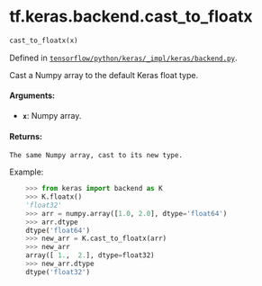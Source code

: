 <div itemscope itemtype="http://developers.google.com/ReferenceObject">
<meta itemprop="name" content="tf.keras.backend.cast_to_floatx" />
</div>

# tf.keras.backend.cast_to_floatx

``` python
cast_to_floatx(x)
```



Defined in [`tensorflow/python/keras/_impl/keras/backend.py`](https://www.tensorflow.org/code/tensorflow/python/keras/_impl/keras/backend.py).

Cast a Numpy array to the default Keras float type.

#### Arguments:

* <b>`x`</b>: Numpy array.


#### Returns:

    The same Numpy array, cast to its new type.

Example:
```python
    >>> from keras import backend as K
    >>> K.floatx()
    'float32'
    >>> arr = numpy.array([1.0, 2.0], dtype='float64')
    >>> arr.dtype
    dtype('float64')
    >>> new_arr = K.cast_to_floatx(arr)
    >>> new_arr
    array([ 1.,  2.], dtype=float32)
    >>> new_arr.dtype
    dtype('float32')
```